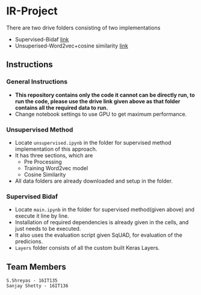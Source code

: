 # IR-Project


There are two drive folders consisting of two implementations
- Supervised-Bidaf  [link](https://drive.google.com/drive/folders/1Muk4479jud5q6t1QnWQ3jyJcdavgBVsm?usp=sharing)
- Unsuperised-Word2vec+cosine similarity  [link](https://drive.google.com/drive/folders/1B2atatBhjQ1VQzPj1wqUHPm1L4c44nGb?usp=sharing)

## Instructions

### General Instructions
  - <b>This repository contains only the code it cannot can be directly run, to run the code, please use the drive link given above as that folder contains all the required data to run.</b> 
  - Change notebook settings to use GPU to get maximum performance.
 
 ### Unsupervised Method 
  - Locate `unsupervised.ipynb` in the folder for supervised method implementation of this approach.
  - It has three sections, which are
    - Pre Processing
    - Training Word2vec model
    - Cosine Similarity 
  - All data folders are already downloaded and setup in the folder.
  
 ### Supervised Bidaf
 - Locate `main.ipynb` in the folder for supervised method(given above) and execute it line by line.
 - Installation of required dependencies is already given in the cells, and just needs to be executed. 
 - It also uses the evaluation script given SqUAD, for evaluation of the predicions.
 - `Layers` folder consists of all the custom built Keras Layers.

## Team Members

```
S.Shreyas - 16IT135
Sanjay Shetty - 16IT136
```

